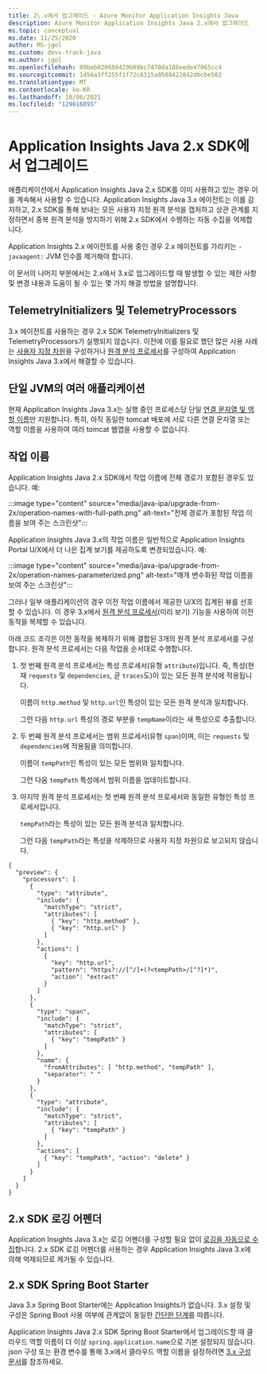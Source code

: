 ```yaml
---
title: 2\.x에서 업그레이드 - Azure Monitor Application Insights Java
description: Azure Monitor Application Insights Java 2.x에서 업그레이드
ms.topic: conceptual
ms.date: 11/25/2020
author: MS-jgol
ms.custom: devx-track-java
ms.author: jgol
ms.openlocfilehash: 09beb020680429b09bc7470da186eede47065cc4
ms.sourcegitcommit: 1d56a3ff255f1f72c6315a0588422842dbcbe502
ms.translationtype: MT
ms.contentlocale: ko-KR
ms.lasthandoff: 10/06/2021
ms.locfileid: "129616895"
---
```

# <a name="upgrading-from-application-insights-java-2x-sdk"></a>Application Insights Java 2.x SDK에서 업그레이드

애플리케이션에서 Application Insights Java 2.x SDK를 이미 사용하고 있는 경우 이를 계속해서 사용할 수 있습니다.
Application Insights Java 3.x 에이전트는 이를 감지하고, 2.x SDK를 통해 보내는 모든 사용자 지정 원격 분석을 캡처하고 상관 관계를 지정하면서 중복 원격 분석을 방지하기 위해 2.x SDK에서 수행하는 자동 수집을 억제합니다.

Application Insights 2.x 에이전트를 사용 중인 경우 2.x 에이전트를 가리키는 `-javaagent:` JVM 인수를 제거해야 합니다.

이 문서의 나머지 부분에서는 2.x에서 3.x로 업그레이드할 때 발생할 수 있는 제한 사항 및 변경 내용과 도움이 될 수 있는 몇 가지 해결 방법을 설명합니다.

## <a name="telemetryinitializers-and-telemetryprocessors"></a>TelemetryInitializers 및 TelemetryProcessors

3\.x 에이전트를 사용하는 경우 2.x SDK TelemetryInitializers 및 TelemetryProcessors가 실행되지 않습니다.
이전에 이를 필요로 했던 많은 사용 사례는 [사용자 지정 차원](./java-standalone-config.md#custom-dimensions)을 구성하거나 [원격 분석 프로세서](./java-standalone-telemetry-processors.md)를 구성하여 Application Insights Java 3.x에서 해결할 수 있습니다.

## <a name="multiple-applications-in-a-single-jvm"></a>단일 JVM의 여러 애플리케이션

현재 Application Insights Java 3.x는 실행 중인 프로세스당 단일 [연결 문자열 및 역할 이름](./java-standalone-config.md#connection-string-and-role-name)만 지원합니다. 특히, 아직 동일한 tomcat 배포에 서로 다른 연결 문자열 또는 역할 이름을 사용하여 여러 tomcat 웹앱을 사용할 수 없습니다.

## <a name="operation-names"></a>작업 이름

Application Insights Java 2.x SDK에서 작업 이름에 전체 경로가 포함된 경우도 있습니다. 예:

:::image type="content" source="media/java-ipa/upgrade-from-2x/operation-names-with-full-path.png" alt-text="전체 경로가 포함된 작업 이름을 보여 주는 스크린샷":::

Application Insights Java 3.x의 작업 이름은 일반적으로 Application Insights Portal U/X에서 더 나은 집계 보기를 제공하도록 변경되었습니다. 예:

:::image type="content" source="media/java-ipa/upgrade-from-2x/operation-names-parameterized.png" alt-text="매개 변수화된 작업 이름을 보여 주는 스크린샷":::

그러나 일부 애플리케이션의 경우 이전 작업 이름에서 제공한 U/X의 집계된 뷰를 선호할 수 있습니다. 이 경우 3.x에서 [원격 분석 프로세서](./java-standalone-telemetry-processors.md)(미리 보기) 기능을 사용하여 이전 동작을 복제할 수 있습니다.

아래 코드 조각은 이전 동작을 복제하기 위해 결합된 3개의 원격 분석 프로세서를 구성합니다.
원격 분석 프로세서는 다음 작업을 순서대로 수행합니다.

1. 첫 번째 원격 분석 프로세서는 특성 프로세서(유형 `attribute`)입니다. 즉, 특성(현재 `requests` 및 `dependencies`, 곧 `traces`도)이 있는 모든 원격 분석에 적용됩니다.

   이름이 `http.method` 및 `http.url`인 특성이 있는 모든 원격 분석과 일치합니다.

   그런 다음 `http.url` 특성의 경로 부분을 `tempName`이라는 새 특성으로 추출합니다.

2. 두 번째 원격 분석 프로세서는 범위 프로세서(유형 `span`)이며, 이는 `requests` 및 `dependencies`에 적용됨을 의미합니다.

   이름이 `tempPath`인 특성이 있는 모든 범위와 일치합니다.

   그런 다음 `tempPath` 특성에서 범위 이름을 업데이트합니다.

3. 마지막 원격 분석 프로세서는 첫 번째 원격 분석 프로세서와 동일한 유형인 특성 프로세서입니다.

   `tempPath`라는 특성이 있는 모든 원격 분석과 일치합니다.

   그런 다음 `tempPath`라는 특성을 삭제하므로 사용자 지정 차원으로 보고되지 않습니다.

```
{
  "preview": {
    "processors": [
      {
        "type": "attribute",
        "include": {
          "matchType": "strict",
          "attributes": [
            { "key": "http.method" },
            { "key": "http.url" }
          ]
        },
        "actions": [
          {
            "key": "http.url",
            "pattern": "https?://[^/]+(?<tempPath>/[^?]*)",
            "action": "extract"
          }
        ]
      },
      {
        "type": "span",
        "include": {
          "matchType": "strict",
          "attributes": [
            { "key": "tempPath" }
          ]
        },
        "name": {
          "fromAttributes": [ "http.method", "tempPath" ],
          "separator": " "
        }
      },
      {
        "type": "attribute",
        "include": {
          "matchType": "strict",
          "attributes": [
            { "key": "tempPath" }
          ]
        },
        "actions": [
          { "key": "tempPath", "action": "delete" }
        ]
      }
    ]
  }
}
```

## <a name="2x-sdk-logging-appenders"></a>2.x SDK 로깅 어펜더

Application Insights Java 3.x는 로깅 어펜더를 구성할 필요 없이 [로깅을 자동으로 수집](./java-standalone-config.md#auto-collected-logging)합니다.
2\.x SDK 로깅 어펜더를 사용하는 경우 Application Insights Java 3.x에 의해 억제되므로 제거될 수 있습니다.

## <a name="2x-sdk-spring-boot-starter"></a>2.x SDK Spring Boot Starter

Java 3.x Spring Boot Starter에는 Application Insights가 없습니다.
3.x 설정 및 구성은 Spring Boot 사용 여부에 관계없이 동일한 [간단한 단계](./java-in-process-agent.md#quickstart)를 따릅니다.

Application Insights Java 2.x SDK Spring Boot Starter에서 업그레이드할 때 클라우드 역할 이름이 더 이상 `spring.application.name`으로 기본 설정되지 않습니다.
json 구성 또는 환경 변수를 통해 3.x에서 클라우드 역할 이름을 설정하려면 [3.x 구성 문서](./java-standalone-config.md#cloud-role-name)를 참조하세요.
